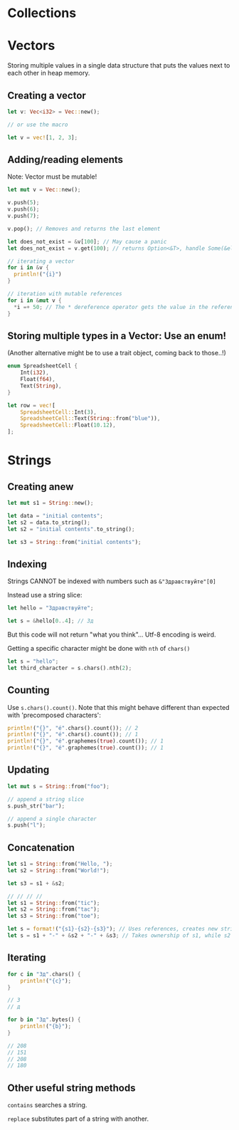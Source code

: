 # Collections

# Vectors

Storing multiple values in a single data structure that puts the values next to each other in heap memory.

## Creating a vector

```rust
let v: Vec<i32> = Vec::new();

// or use the macro

let v = vec![1, 2, 3];
```

## Adding/reading elements

Note: Vector must be mutable!

```rust
let mut v = Vec::new();

v.push(5);
v.push(6);
v.push(7);

v.pop(); // Removes and returns the last element

let does_not_exist = &v[100]; // May cause a panic
let does_not_exist = v.get(100); // returns Option<&T>, handle Some(&element) and None

// iterating a vector
for i in &v {
  println!("{i}")
}

// iteration with mutable references
for i in &mut v {
  *i =+ 50; // The * dereference operator gets the value in the reference i
}
```

## Storing multiple types in a Vector: Use an enum!

(Another alternative might be to use a trait object, coming back to those..!)

```rust
enum SpreadsheetCell {
    Int(i32),
    Float(f64),
    Text(String),
}

let row = vec![
    SpreadsheetCell::Int(3),
    SpreadsheetCell::Text(String::from("blue")),
    SpreadsheetCell::Float(10.12),
];
```

# Strings

## Creating anew

```rust
let mut s1 = String::new();

let data = "initial contents";
let s2 = data.to_string();
let s2 = "initial contents".to_string();

let s3 = String::from("initial contents");
```

## Indexing

Strings CANNOT be indexed with numbers such as `&"Здравствуйте"[0]`

Instead use a string slice:

```rust
let hello = "Здравствуйте";

let s = &hello[0..4]; // Зд
```

But this code will not return "what you think"... Utf-8 encoding is weird.

Getting a specific character might be done with `nth` of `chars()`

```rust
let s = "hello";
let third_character = s.chars().nth(2);
```

## Counting

Use `s.chars().count()`. Note that this might behave different than expected with 'precomposed characters':

```rust
println!("{}", "é".chars().count()); // 2
println!("{}", "é".chars().count()); // 1
println!("{}", "é".graphemes(true).count()); // 1
println!("{}", "é".graphemes(true).count()); // 1
```

## Updating

```rust
let mut s = String::from("foo");

// append a string slice
s.push_str("bar");

// append a single character
s.push("l");
```

## Concatenation

```rust
let s1 = String::from("Hello, ");
let s2 = String::from("World!");

let s3 = s1 + &s2;

// // // //
let s1 = String::from("tic");
let s2 = String::from("tac");
let s3 = String::from("toe");

let s = format!("{s1}-{s2}-{s3}"); // Uses references, creates new string
let s = s1 + "-" + &s2 + "-" + &s3; // Takes ownership of s1, while s2 and s3 stays valid (deref coercion)
```

## Iterating

```rust
for c in "Зд".chars() {
    println!("{c}");
}

// З
// д

for b in "Зд".bytes() {
    println!("{b}");
}

// 208
// 151
// 208
// 180
```

## Other useful string methods

`contains` searches a string.

`replace` substitutes part of a string with another.
